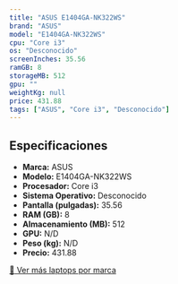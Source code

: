```yaml
---
title: "ASUS E1404GA-NK322WS"
brand: "ASUS"
model: "E1404GA-NK322WS"
cpu: "Core i3"
os: "Desconocido"
screenInches: 35.56
ramGB: 8
storageMB: 512
gpu: ""
weightKg: null
price: 431.88
tags: ["ASUS", "Core i3", "Desconocido"]
---
```

## Especificaciones

- **Marca:** ASUS
- **Modelo:** E1404GA-NK322WS
- **Procesador:** Core i3
- **Sistema Operativo:** Desconocido
- **Pantalla (pulgadas):** 35.56
- **RAM (GB):** 8
- **Almacenamiento (MB):** 512
- **GPU:** N/D
- **Peso (kg):** N/D
- **Precio:** 431.88

[:rocket: Ver más laptops por marca](/brand/asus)
